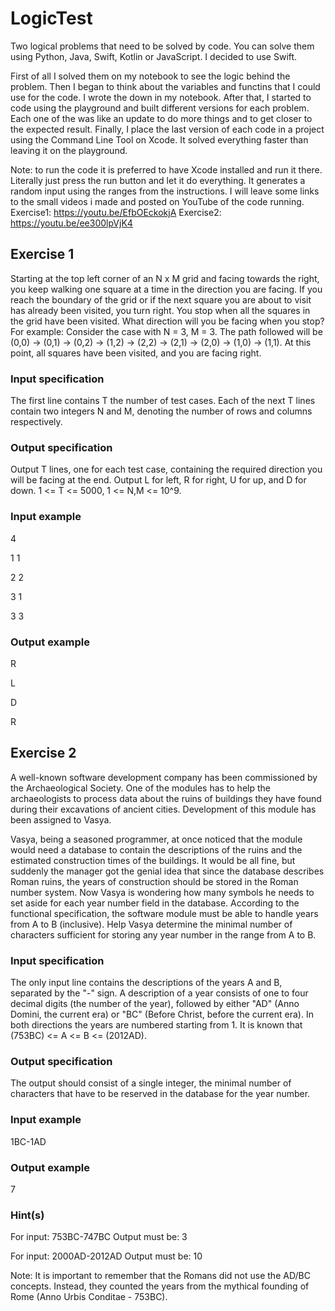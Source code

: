 # LogicTest
 Two logical problems that need to be solved by code. You can solve them using Python, Java, Swift, Kotlin or JavaScript. I decided to use Swift. 

First of all I solved them on my notebook to see the logic behind the problem. Then I began to think about the variables and functins that I could use for the code. I wrote the down in my notebook. After that, I started to code using the playground and built different versions for each problem. Each one of the was like an update to do more things and to get closer to the expected result. Finally, I place the last version of each code in a project using the Command Line Tool on Xcode. It solved everything faster than leaving it on the playground.

Note: to run the code it is preferred to have Xcode installed and run it there. Literally just press the run button and let it do everything. It generates a random input using the ranges from the instructions. I will leave some links to the small videos i made and posted on YouTube of the code running.
Exercise1: https://youtu.be/EfbOEckokjA
Exercise2: https://youtu.be/ee300lpVjK4
 
 ## Exercise 1
 Starting at the top left corner of an N x M grid and facing towards the right, you keep walking one square at a time in the direction you are facing. If you reach the boundary of the grid or if the next square you are about to visit has already been visited, you turn right. You stop when all the squares in the grid have been visited. What direction will you be facing when you stop? For example: Consider the case with N = 3, M = 3. The path followed will be (0,0) -> (0,1) -> (0,2) -> (1,2) -> (2,2) -> (2,1) -> (2,0) -> (1,0) -> (1,1). At this point, all squares have been visited, and you are facing right.
 
 ### Input specification
 The first line contains T the number of test cases. Each of the next T lines contain two integers N and M, denoting the number of rows and columns respectively.
 
 ### Output specification
 Output T lines, one for each test case, containing the required direction you will be facing at the end. Output L for left, R for right, U for up, and D for down. 1 <= T <= 5000, 1 <= N,M <= 10^9.
 
 ### Input example
 4
 
 1 1
 
 2 2  
 
 3 1  

3 3   

### Output example
 R     
 
 L    
 
 D     
 
 R     
 
 ## Exercise 2
 A well-known software development company has been commissioned by the Archaeological Society. One of the modules has to help the archaeologists to process data about the ruins of buildings they have found during their excavations of ancient cities. Development of this module has been assigned to Vasya.
 
 Vasya, being a seasoned programmer, at once noticed that the module would need a database to contain the descriptions of the ruins and the estimated construction times of the buildings. It would be all fine, but suddenly the manager got the genial idea that since the database describes Roman ruins, the years of construction should be stored in the Roman number system. Now Vasya is wondering how many symbols he needs to set aside for each year number field in the database. According to the functional specification, the software module must be able to handle years from A to B (inclusive). Help Vasya determine the minimal number of characters sufficient for storing any year number in the range from A to B.
 
 ### Input specification
 The only input line contains the descriptions of the years A and B, separated by the "-" sign. A description of a year consists of one to four decimal digits (the number of the year), followed by either "AD" (Anno Domini, the current era) or "BC" (Before Christ, before the current era). In both directions the years are numbered starting from 1. It is known that (753BC) <= A <= B <= (2012AD).
 
 ### Output specification
 The output should consist of a single integer, the minimal number of characters that have to be reserved in the database for the year number.
 
 ### Input example
 1BC-1AD
 
 ### Output example
 7
 
 ### Hint(s)
 For input:
 753BC-747BC
 Output must be:
 3
 
 For input:
 2000AD-2012AD
 Output must be:
 10

Note:
It is important to remember that the Romans did not use the AD/BC concepts. Instead, they counted the years from the mythical founding of Rome (Anno Urbis Conditae - 753BC).
